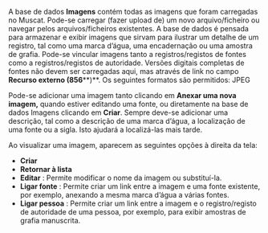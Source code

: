 A base de dados **Imagens** contém todas as imagens que foram carregadas no Muscat. Pode-se carregar (fazer upload de) um novo arquivo/ficheiro ou navegar pelos arquivos/ficheiros existentes. A base de dados é pensada para armazenar e exibir imagens que sirvam para ilustrar um detalhe de um registro, tal como uma marca d’água, uma encadernação ou uma amostra de grafia. Pode-se vincular imagens tanto a registros/registos de fontes como a registros/registos de autoridade. Versões digitais completas de fontes não devem ser carregadas aqui, mas através de link no campo **Recurso externo (856****)**. Os seguintes formatos são permitidos: JPEG

Pode-se adicionar uma imagem tanto clicando em **Anexar uma nova imagem,** quando estiver editando uma fonte, ou diretamente na base de dados Imagens clicando em **Criar**. Sempre deve-se adicionar uma descrição, tal como a descrição de uma marca d’água, a localização de uma fonte ou a sigla. Isto ajudará a localizá-las mais tarde.

Ao visualizar uma imagem, aparecem as seguintes opções à direita da tela:
- **Criar**
- **Retornar à lista**
- **Editar** : Permite modificar o nome da imagem ou substituí-la.
- **Ligar fonte** : Permite criar um link entre a imagem e uma fonte existente, por exemplo, anexando a mesma marca d’água a várias fontes.
- **Ligar pessoa** : Permite criar um link entre a imagem e o registro/registo de autoridade de uma pessoa, por exemplo, para exibir amostras de grafia manuscrita.